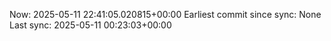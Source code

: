 Now: 2025-05-11 22:41:05.020815+00:00 Earliest commit since sync: None Last sync: 2025-05-11 00:23:03+00:00
